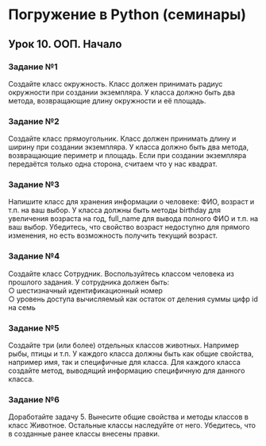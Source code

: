 # Погружение в Python (семинары)
## Урок 10. ООП. Начало
### Задание №1
Создайте класс окружность.
Класс должен принимать радиус окружности при создании
экземпляра.
У класса должно быть два метода, возвращающие длину
окружности и её площадь.
### Задание №2
Создайте класс прямоугольник.
Класс должен принимать длину и ширину при создании
экземпляра.
У класса должно быть два метода, возвращающие периметр
и площадь.
Если при создании экземпляра передаётся только одна
сторона, считаем что у нас квадрат.
### Задание №3
Напишите класс для хранения информации о человеке:
ФИО, возраст и т.п. на ваш выбор.
У класса должны быть методы birthday для увеличения
возраста на год, full_name для вывода полного ФИО и т.п. на
ваш выбор.
Убедитесь, что свойство возраст недоступно для прямого
изменения, но есть возможность получить текущий возраст.
### Задание №4
Создайте класс Сотрудник.
Воспользуйтесь классом человека из прошлого задания.
У сотрудника должен быть:\
○ шестизначный идентификационный номер\
○ уровень доступа вычисляемый как остаток от деления
суммы цифр id на семь
### Задание №5
Создайте три (или более) отдельных классов животных.
Например рыбы, птицы и т.п.
У каждого класса должны быть как общие свойства,
например имя, так и специфичные для класса.
Для каждого класса создайте метод, выводящий
информацию специфичную для данного класса.
### Задание №6
Доработайте задачу 5.
Вынесите общие свойства и методы классов в класс
Животное.
Остальные классы наследуйте от него.
Убедитесь, что в созданные ранее классы внесены правки.
